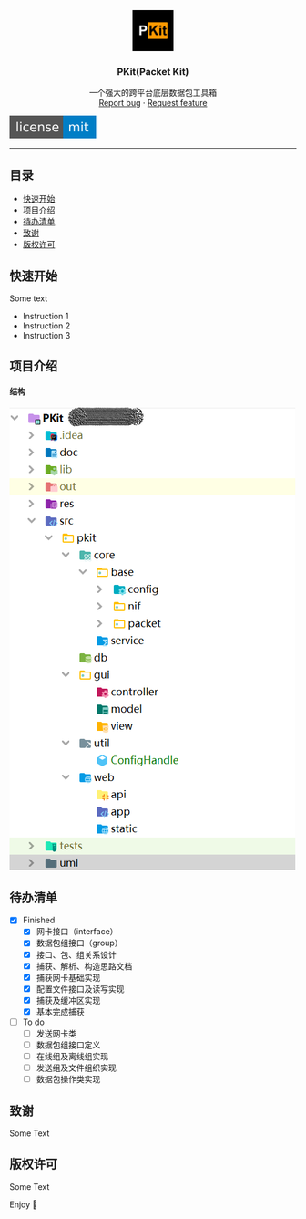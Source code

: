 
<p align="center">
  <a href="https://github.com/1uvu/pkit" target="_blank">
    <img src="./res/logo.png" alt="Packet Kit Logo" width=72 height=72>
  </a>
  <h3 align="center">PKit(Packet Kit)</h3>
  <p align="center">
    一个强大的跨平台底层数据包工具箱
    <br>
    <a href="https://github.com/1uvu/pkit/issues/new?template=bug.md">Report bug</a>
    ·
    <a href="https://github.com/1uvu/pkit/issues/new?template=feature.md&labels=feature">Request feature</a>
  </p></p>


[![License](res/README.assets/_license-mit-blue.svg)](https://opensource.org/licenses/MIT)

---

## 目录

- [快速开始](#快速开始)
- [项目介绍](#项目介绍)
- [待办清单](#待办清单)
- [致谢](#致谢)
- [版权许可](#版权许可)

## 快速开始

Some text

- Instruction 1
- Instruction 2
- Instruction 3

## 项目介绍

#### 结构

![image-20200329164426620](res/README.assets/proj-struct.png)



## 待办清单

- [x] Finished
  - [x] 网卡接口（interface）
  - [x] 数据包组接口（group）
  - [x] 接口、包、组关系设计
  - [x] 捕获、解析、构造思路文档
  - [x] 捕获网卡基础实现
  - [x] 配置文件接口及读写实现
  - [x] 捕获及缓冲区实现
  - [x] 基本完成捕获
- [ ] To do
  - [ ] 发送网卡类
  - [ ] 数据包组接口定义
  - [ ] 在线组及离线组实现
  - [ ] 发送组及文件组织实现
  - [ ] 数据包操作类实现

## 致谢

Some Text

## 版权许可

Some Text

Enjoy :metal: